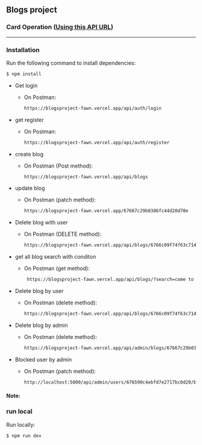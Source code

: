 ## Blogs project
### Card Operation ([Using this API URL](https://blogsproject-fawn.vercel.app))

---

### Installation

Run the following command to install dependencies:

```bash
$ npm install

```
* Get login
    * On Postman:
        ```bash
       https://blogsproject-fawn.vercel.app/api/auth/login
        ```

* get register
    * On Postman:
        ```bash
        https://blogsproject-fawn.vercel.app/api/auth/register
        ```

* create blog
    * On Postman (Post method):
        ```bash
        https://blogsproject-fawn.vercel.app/api/blogs
* update blog
    * On Postman (patch method):
        ```bash
       https://blogsproject-fawn.vercel.app/67667c29b0386fc44d20d70e
        ```

* Delete blog with user
    * On Postman (DELETE method):
        ```bash
      https://blogsproject-fawn.vercel.app/api/blogs/6766c09f74f63c714ba7e823
        ```
* get all blog search with conditon
    * On Postman (get method):
        ```bash
         https://blogsproject-fawn.vercel.app/api/blogs/?search=come to go user deatils all my
        ```
* Delete blog by user
    * On Postman (delete method):
        ```bash
        https://blogsproject-fawn.vercel.app/api/blogs/6766c09f74f63c714ba7e823
        ```
* Delete blog by admin
    * On Postman (delete method):
        ```bash
        https://blogsproject-fawn.vercel.app/api/admin/blogs/67667c29b0386fc44d20d70e
        ```
* Blocked user by admin
    * On Postman (patch method):
        ```bash
        http://localhost:5000/api/admin/users/676590c4ebfd7e2717bc0d20/block
        ```


#### Note: 
### run local

Run locally:

```bash
$ npm run dev
